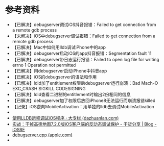 # 参考资料

* 【已解决】debugserver调试iOS抖音报错：Failed to get connection from a remote gdb process
* 【未解决】iOS中debugserver调试报错：Failed to get connection from a remote gdb process
* 【已解决】Mac中如何用lldb调试iPhone中的app
* 【已解决】debugserver启动iOS的app抖音报错：Segmentation fault 11
* 【已解决】debugserver带日志运行报错：Failed to open log file for writing errno 1 Operation not permitted
* 【已解决】用debugserver启动iPhone中抖音app
* 【已解决】iOS的debugserver的语法和作用
* 【已解决】ldld加了entitlement权限后debugserver运行崩溃：Bad Mach-O EXC_CRASH SIGKILL CODESIGNING
* 【已解决】ldid查看二进制的entitlement时输出2份相同的信息
* 【已解决】debugserver加了权限后放回iPhone8无法运行而崩溃报错killed
* 【记录】iOS逆向MobileActivation：用单独的lldb去调试MobileActivation
* 
* [使用LLDB远程调试iOS程序 · 大专栏 (dazhuanlan.com)](https://www.dazhuanlan.com/letv/topics/1089378)
* [实战：干掉高德地图7.2.0版iOS客户端的反动态调试保护 - 干货分享 | Blog - iOSRE](https://iosre.com/t/7-2-0-ios/770)
* [debugserver.cpp (apple.com)](https://opensource.apple.com/source/lldb/lldb-179.1/tools/debugserver/source/debugserver.cpp.auto.html)
* 
